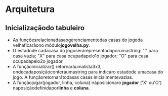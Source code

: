 # Arquitetura
## Inicializaçãodo tabuleiro
* As funçõesrelacionadasaogerenciamentodas casas do jogoda velhaficarãono módulo**jogovelha.py**.
* O estadode cadacasa do jogoserárepresentadaporumastring: "." para casa vazia; "X" para casa ocupadapelo1o jogador; "O" para casa ocupadapelo2o jogador
* A funçãoinicializar() retornaráumalista3x3, ondecadaposiçãoconteráumastring para indicaro estadode umacasa do jogo. A funçãoretornarátodasas casas inicialmentevazias.
* A funçãojogar(jogador, linha, coluna) iráposicionaro **jogador** ('X' ou'O') naposiçãodefinidapor**linha** e **coluna**.
